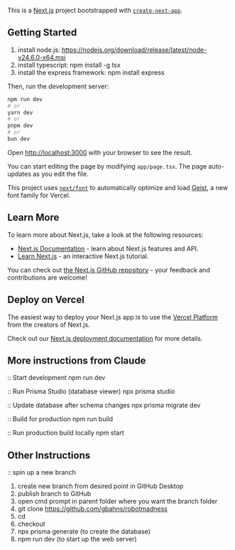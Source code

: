 This is a [Next.js](https://nextjs.org) project bootstrapped with [`create-next-app`](https://nextjs.org/docs/app/api-reference/cli/create-next-app).

## Getting Started
1. install node.js: https://nodejs.org/download/release/latest/node-v24.6.0-x64.msi
2. install typescript: npm install -g tsx
3. install the express framework: npm install express

Then, run the development server:

```bash
npm run dev
# or
yarn dev
# or
pnpm dev
# or
bun dev
```

Open [http://localhost:3000](http://localhost:3000) with your browser to see the result.

You can start editing the page by modifying `app/page.tsx`. The page auto-updates as you edit the file.

This project uses [`next/font`](https://nextjs.org/docs/app/building-your-application/optimizing/fonts) to automatically optimize and load [Geist](https://vercel.com/font), a new font family for Vercel.

## Learn More

To learn more about Next.js, take a look at the following resources:

- [Next.js Documentation](https://nextjs.org/docs) - learn about Next.js features and API.
- [Learn Next.js](https://nextjs.org/learn) - an interactive Next.js tutorial.

You can check out [the Next.js GitHub repository](https://github.com/vercel/next.js) - your feedback and contributions are welcome!

## Deploy on Vercel

The easiest way to deploy your Next.js app is to use the [Vercel Platform](https://vercel.com/new?utm_medium=default-template&filter=next.js&utm_source=create-next-app&utm_campaign=create-next-app-readme) from the creators of Next.js.

Check out our [Next.js deployment documentation](https://nextjs.org/docs/app/building-your-application/deploying) for more details.

## More instructions from Claude

:: Start development
npm run dev

:: Run Prisma Studio (database viewer)
npx prisma studio

:: Update database after schema changes
npx prisma migrate dev

:: Build for production
npm run build

:: Run production build locally
npm start

## Other Instructions

:: spin up a new branch
1. create new branch from desired point in GitHub Desktop
2. publish branch to GitHub
3. open cmd prompt in parent folder where you want the branch folder
4. git clone https://github.com/gbahns/robotmadness <branch-folder>
5. cd <branch-folder>
6. checkout <branch-name>
7. npx prisma generate (to create the database)
8. npm run dev (to start up the web server)

